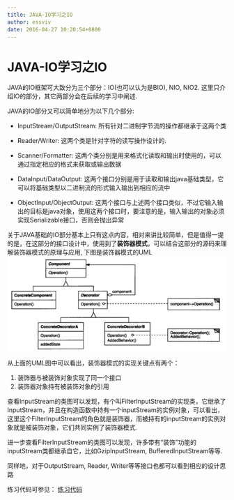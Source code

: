 ```yaml
---
title: JAVA-IO学习之IO
author: essviv
date: 2016-04-27 10:20:54+0800
---
```


# JAVA-IO学习之IO

JAVA的IO框架可大致分为三个部分：IO(也可以认为是BIO), NIO, NIO2. 这里只介绍IO的部分，其它两部分会在后续的学习中阐述.

JAVA的IO部分又可以简单地分为以下几个部分: 

* InputStream/OutputStream: 所有针对二进制字节流的操作都继承于这两个类

* Reader/Writer: 这两个类是针对字符的读写操作设计的.

* Scanner/Formatter: 这两个类分别是用来格式化读取和输出时使用的，可以通过指定相应的格式来获取或输出数据

* DataInput/DataOutput: 这两个接口分别是用于读取和输出java基础类型，它可以将基础类型以二进制流的形式输入输出到相应的流中

* ObjectInput/ObjectOutput: 这两个接口与上述两个接口类似，不过它输入输出的目标是java对象，使用这两个接口时，要注意的是，输入输出的对象必须实现Serializable接口，否则会抛出异常

关于JAVA基础的IO部分基本上只有这点内容，相对来讲比较简单，但是值得一提的是，在这部分的接口设计中，使用到了**装饰器模式**，可以结合这部分的源码来理解装饰器模式的原理与应用, 下图是装饰器模式的UML
![装饰器模式](https://raw.githubusercontent.com/Essviv/images/master/decorator-pattern.png)

从上面的UML图中可以看出，装饰器模式的实现关键点有两个：

1. 装饰器与被装饰对象实现了同一个接口
2. 装饰器对象持有被装饰对象的引用

查看InputStream的类图可以发现，有个叫FilterInputStream的实现类，它继承了InputStream，并且在构造函数中持有一个inputStream的实例对象，可以看出，这里这个FilterInputStream的角色就是装饰器，而被持有的inputStream的实例对象就是被装饰对象，它们共同实例了装饰器模式.

进一步查看FilterInputStream的类图可以发现，许多带有“装饰”功能的inputStream类都继承自它，比如GzipInputStream, BufferedInputStream等等. 

同样地，对于OutputStream, Reader, Writer等等接口也都可以看到相应的设计思路

练习代码可参见： [练习代码](https://github.com/Essviv/nio.git)